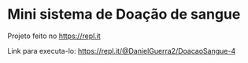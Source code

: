 # Mini sistema de Doação de sangue

Projeto feito no https://repl.it

Link para executa-lo: https://repl.it/@DanielGuerra2/DoacaoSangue-4
